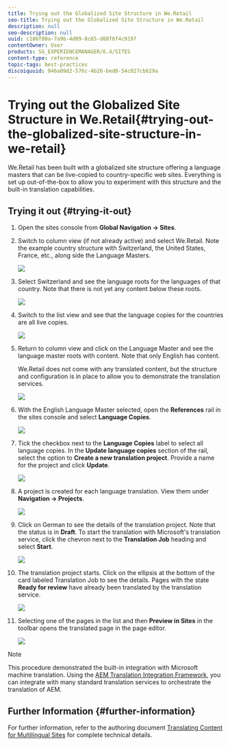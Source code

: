 ```yaml
---
title: Trying out the Globalized Site Structure in We.Retail
seo-title: Trying out the Globalized Site Structure in We.Retail
description: null
seo-description: null
uuid: c186f80a-7a9b-4d09-8c65-d68f6f4c9197
contentOwner: User
products: SG_EXPERIENCEMANAGER/6.4/SITES
content-type: reference
topic-tags: best-practices
discoiquuid: 946a09d2-576c-4b26-bed8-54c027cb629a
---
```


# Trying out the Globalized Site Structure in We.Retail{#trying-out-the-globalized-site-structure-in-we-retail}

We.Retail has been built with a globalized site structure offering a language masters that can be live-copied to country-specific web sites. Everything is set up out-of-the-box to allow you to experiment with this structure and the built-in translation capabilities.

## Trying it out {#trying-it-out}

1. Open the sites console from **Global Navigation -&gt; Sites**.
1. Switch to column view (if not already active) and select We.Retail. Note the example country structure with Switzerland, the United States, France, etc., along side the Language Masters.

   ![](assets/chlimage_1-97.png)

1. Select Switzerland and see the language roots for the languages of that country. Note that there is not yet any content below these roots.

   ![](assets/chlimage_1-98.png)

1. Switch to the list view and see that the language copies for the countries are all live copies.

   ![](assets/chlimage_1-99.png)

1. Return to column view and click on the Language Master and see the language master roots with content. Note that only English has content.

   We.Retail does not come with any translated content, but the structure and configuration is in place to allow you to demonstrate the translation services.

   ![](assets/chlimage_1-100.png)

1. With the English Language Master selected, open the **References** rail in the sites console and select **Language Copies**.

   ![](assets/chlimage_1-101.png)

1. Tick the checkbox next to the **Language Copies** label to select all language copies. In the **Update language copies** section of the rail, select the option to **Create a new translation project**. Provide a name for the project and click **Update**.

   ![](assets/chlimage_1-102.png)

1. A project is created for each language translation. View them under **Navigation -&gt; Projects**.

   ![](assets/chlimage_1-103.png)

1. Click on German to see the details of the translation project. Note that the status is in **Draft**. To start the translation with Microsoft's translation service, click the chevron next to the **Translation Job** heading and select **Start**.

   ![](assets/chlimage_1-104.png)

1. The translation project starts. Click on the ellipsis at the bottom of the card labeled Translation Job to see the details. Pages with the state **Ready for review** have already been translated by the translation service.

   ![](assets/chlimage_1-105.png)

1. Selecting one of the pages in the list and then **Preview in Sites** in the toolbar opens the translated page in the page editor.

   ![](assets/chlimage_1-106.png)

>[!NOTE]
>
>This procedure demonstrated the built-in integration with Microsoft machine translation. Using the [AEM Translation Integration Framework](../../../sites/administering/using/translation.md), you can integrate with many standard translation services to orchestrate the translation of AEM.

## Further Information {#further-information}

For further information, refer to the authoring document [Translating Content for Multilingual Sites](../../../sites/administering/using/translation.md) for complete technical details.
